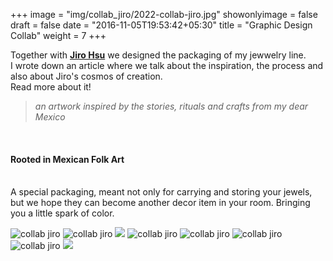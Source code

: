 +++
image = "img/collab_jiro/2022-collab-jiro.jpg"
showonlyimage = false
draft = false
date = "2016-11-05T19:53:42+05:30"
title = "Graphic Design Collab"
weight = 7
+++

<!--more-->

Together with [**Jiro Hsu**](https://www.instagram.com/asjirogoes/) we designed the packaging of my jewwelry line.  
I wrote down an article where we talk about the inspiration, the process and also about Jiro's cosmos of creation.  
Read more about it!

>*an artwork inspired by the stories, rituals and crafts from my dear Mexico*  

&nbsp;  

#### Rooted in Mexican Folk Art
&nbsp;  
A special packaging, meant not only for carrying and storing your jewels, but we hope they can become another decor item in your room.
Bringing you a little spark of color.  


![collab jiro](/img/collab_jiro/jiro_cover.gif)
![collab jiro](/img/collab_jiro/collab_intro.jpg)
[![](/img/collab_jiro/collab_2-video.jpg)](https://www.saltojose.com/portfolio/pamela-martello's-brand-content?pgid=l103uc2d-9c7fa1_54b85923d5aa4081a54b87b8dcaf6e63)
![collab jiro](/img/collab_jiro/collab_3.jpg)
![collab jiro](/img/collab_jiro/collab_4_outcome.jpg)
![collab jiro](/img/collab_jiro/collab_5.jpg)
![collab jiro](/img/collab_jiro/jiro.gif)
[![](/img/collab_jiro/collab_6.jpg)](https://mp.weixin.qq.com/s/8UHr4oaDZGbFlq1ZCc9auQ)

&nbsp;  

